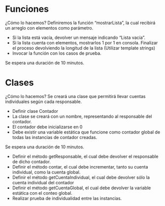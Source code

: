 # Funciones
¿Cómo lo hacemos? Definiremos la función “mostrarLista”, la cual recibirá un arreglo con elementos como parámetro.

- Si la lista está vacía, devolver un mensaje indicando “Lista vacía”.
- Si la lista cuenta con elementos, mostrarlos 1 por 1 en consola. Finalizar el proceso devolviendo la longitud de la lista (Utilizar template strings)
- Invocar la función con los casos de prueba.

Se espera una duración de 10 minutos.

# Clases
¿Cómo lo hacemos? Se creará una clase que permitirá llevar cuentas individuales según cada responsable.

- Definir clase Contador
- La clase se creará con un nombre, representando al responsable del contador.
- El contador debe inicializarse en 0
- Debe existir una variable estática que funcione como contador global de todas las instancias de contador creadas.

Se espera una duración de 10 minutos.

- Definir el método getResponsable, el cual debe devolver el responsable de dicho contador.
- Definir el método contar, el cual debe incrementar, tanto su cuenta individual, como la cuenta global.
- Definir el método getCuentaIndividual, el cual debe devolver sólo la cuenta individual del contador
- Definir el método getCuentaGlobal, el cual debe devolver la variable estática con el conteo global.
- Realizar prueba de individualidad entre las instancias.
